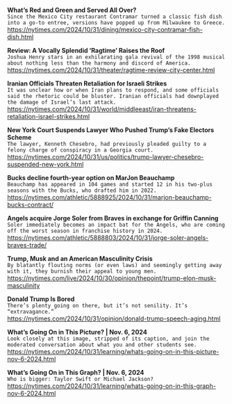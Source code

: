 **What’s Red and Green and Served All Over?**\
`Since the Mexico City restaurant Contramar turned a classic fish dish into a go-to entree, versions have popped up from Milwaukee to Greece.`\
https://nytimes.com/2024/10/31/dining/mexico-city-contramar-fish-dish.html

**Review: A Vocally Splendid ‘Ragtime’ Raises the Roof**\
`Joshua Henry stars in an exhilarating gala revival of the 1998 musical about nothing less than the harmony and discord of America.`\
https://nytimes.com/2024/10/31/theater/ragtime-review-city-center.html

**Iranian Officials Threaten Retaliation for Israeli Strikes**\
`It was unclear how or when Iran plans to respond, and some officials said the rhetoric could be bluster. Iranian officials had downplayed the damage of Israel’s last attack.`\
https://nytimes.com/2024/10/31/world/middleeast/iran-threatens-retaliation-israel-strikes.html

**New York Court Suspends Lawyer Who Pushed Trump’s Fake Electors Scheme**\
`The lawyer, Kenneth Chesebro, had previously pleaded guilty to a felony charge of conspiracy in a Georgia court.`\
https://nytimes.com/2024/10/31/us/politics/trump-lawyer-chesebro-suspended-new-york.html

**Bucks decline fourth-year option on MarJon Beauchamp**\
`Beauchamp has appeared in 104 games and started 12 in his two-plus seasons with the Bucks, who drafted him in 2022.`\
https://nytimes.com/athletic/5888925/2024/10/31/marjon-beauchamp-bucks-contract/

**Angels acquire Jorge Soler from Braves in exchange for Griffin Canning**\
`Soler immediately becomes an impact bat for the Angels, who are coming off the worst season in franchise history in 2024.`\
https://nytimes.com/athletic/5888803/2024/10/31/jorge-soler-angels-braves-trade/

**Trump, Musk and an American Masculinity Crisis**\
`By blatantly flouting norms (or even laws) and seemingly getting away with it, they burnish their appeal to young men.`\
https://nytimes.com/live/2024/10/30/opinion/thepoint/trump-elon-musk-masculinity

**Donald Trump Is Bored**\
`There’s plenty going on there, but it’s not senility. It’s “extravagance.”`\
https://nytimes.com/2024/10/31/opinion/donald-trump-speech-aging.html

**What’s Going On in This Picture? | Nov. 6, 2024**\
`Look closely at this image, stripped of its caption, and join the moderated conversation about what you and other students see.`\
https://nytimes.com/2024/10/31/learning/whats-going-on-in-this-picture-nov-6-2024.html

**What’s Going On in This Graph? | Nov. 6, 2024**\
`Who is bigger: Taylor Swift or Michael Jackson?`\
https://nytimes.com/2024/10/31/learning/whats-going-on-in-this-graph-nov-6-2024.html

